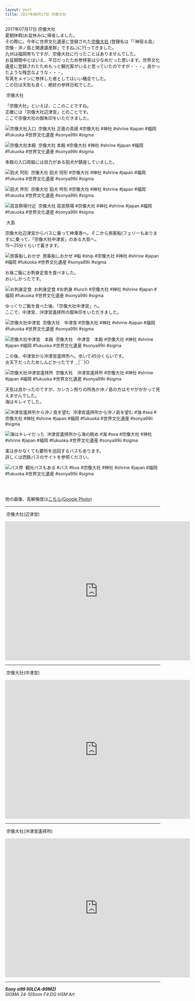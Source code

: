 ```yaml
---
layout: post
title: 2017年08月17日 宗像大社
---
```


2017年07月17日 宗像大社  
夏期休暇(お盆休み)に帰省しました。  
その際に。今年に世界文化遺産に登録された[宗像大社](http://www.munakata-taisha.or.jp/index.html) (登録名は「『神宿る島』宗像・沖ノ島と関連遺産群」ですね。)に行ってきました。  
九州は福岡育ちですが、宗像大社に行ったことはありませんでした。  
お盆期間中とはいえ、平日だったため参拝客は少なめだった思います。世界文化遺産に登録されたためもっと観光客がいると思っていたのですが・・・。良かったような残念なような・・・。  
写真をメインに参拝した者としてはいい機会でした。  
この日は天気も良く、絶好の参拝日和でした。
  

<span class="fukidashi">&nbsp;宗像大社</span>

「宗像大社」といえば、ここのことですね。  
正確には「宗像大社辺津宮」とのことです。  
ここで宗像大社の御朱印をいただきました。

![宗像大社入口](../images/20170817/MunakataTaisyaShrine20170817-KBA00001.jpg)
<span class="hashtag">&nbsp;宗像大社 正面の鳥居 #宗像大社 #神社 #shrine #japan #福岡 #fukuoka #世界文化遺産 #sonya99ii #sigma</span>

![宗像大社本殿](../images/20170817/MunakataTaisyaShrine20170817-KBA00016.jpg)
<span class="hashtag">&nbsp;宗像大社 本殿 #宗像大社 #神社 #shrine #japan #福岡 #fukuoka #世界文化遺産 #sonya99ii #sigma</span>

本殿の入口両脇には目力がある狛犬が鎮座していました。

![狛犬 阿形](../images/20170817/MunakataTaisyaShrine20170817-KBA00041.jpg)
<span class="hashtag">&nbsp;宗像大社 狛犬 阿形 #宗像大社 #神社 #shrine #japan #福岡 #fukuoka #世界文化遺産 #sonya99ii #sigma</span>

![狛犬 吽形](../images/20170817/MunakataTaisyaShrine20170817-KBA00027.jpg)
<span class="hashtag">&nbsp;宗像大社 狛犬 吽形 #宗像大社 #神社 #shrine #japan #福岡 #fukuoka #世界文化遺産 #sonya99ii #sigma</span>

![高宮祭場付近](../images/20170817/MunakataTaisyaShrine20170817-KBA00082.jpg)
<span class="hashtag">&nbsp;宗像大社 高宮祭場 #宗像大社 #神社 #shrine #japan #福岡 #fukuoka #世界文化遺産 #sonya99ii #sigma</span>

<span class="fukidashi">&nbsp;大島</span>

宗像大社辺津宮からバスに乗って神湊港へ。そこから旅客船(フェリーもあります)に乗って、「宗像大社中津宮」のある大島へ。  
15～25分くらいで着きます。

![旅客船しおかぜ](../images/20170817/MunakataTaisyaShrine20170817-KBA00088.jpg)
<span class="hashtag">&nbsp;旅客船しおかぜ #船 #ship #宗像大社 #神社 #shrine #japan #福岡 #fukuoka #世界文化遺産 #sonya99ii #sigma</span>

お昼ご飯にお刺身定食を食べました。  
おいしかったです。

![お刺身定食](../images/20170817/MunakataTaisyaShrine20170817-KBA00092.jpg)
<span class="hashtag">&nbsp;お刺身定食 #お刺身 #lunch #宗像大社 #神社 #shrine #japan #福岡 #fukuoka #世界文化遺産 #sonya99ii #sigma</span>

ゆっくりご飯を食べた後、「宗像大社中津宮」へ。  
ここで、中津宮、沖津宮遙拝所の御朱印をいただきました。

![宗像大社中津宮](../images/20170817/MunakataTaisyaShrine20170817-KBA00096.jpg)
<span class="hashtag">&nbsp;宗像大社　中津宮 #宗像大社 #神社 #shrine #japan #福岡 #fukuoka #世界文化遺産 #sonya99ii #sigma</span>

![宗像大社中津宮　本殿](../images/20170817/MunakataTaisyaShrine20170817-KBA00106.jpg)
<span class="hashtag">&nbsp;宗像大社　中津宮　本殿 #宗像大社 #神社 #shrine #japan #福岡 #fukuoka #世界文化遺産 #sonya99ii #sigma</span>

この後、中津宮から沖津宮遙拝所へ。歩いて45分くらいです。  
炎天下だったためしんどかったです＿|￣|○

![宗像大社沖津宮遙拝所](../images/20170817/MunakataTaisyaShrine20170817-KBA00127.jpg)
<span class="hashtag">&nbsp;宗像大社　沖津宮遙拝所 #宗像大社 #神社 #shrine #japan #福岡 #fukuoka #世界文化遺産 #sonya99ii #sigma</span>

天気は良かったのですが、カンカン照りの所為か沖ノ島の方はモヤがかかって見えませんでした。  
海はキレイでした。

![沖津宮遙拝所から沖ノ島を望む](../images/20170817/MunakataTaisyaShrine20170817-KBA00113.jpg)
<span class="hashtag">&nbsp;沖津宮遙拝所から沖ノ島を望む #海 #sea #宗像大社 #神社 #shrine #japan #福岡 #fukuoka #世界文化遺産 #sonya99ii #sigma</span>

![海はキレイだった](../images/20170817/MunakataTaisyaShrine20170817-KBA00119.jpg)
<span class="hashtag">&nbsp;沖津宮遙拝所から海の眺め #海 #sea #宗像大社 #神社 #shrine #japan #福岡 #fukuoka #世界文化遺産 #sonya99ii #sigma</span>

実は歩かなくても要所を巡回するバスもあります。  
詳しくは西鉄バスのサイトを参照ください。

![バス停](../images/20170817/MunakataTaisyaShrine20170817-KBA00135.jpg)
<span class="hashtag">&nbsp;観光バスもある #バス #bus #宗像大社 #神社 #shrine #japan #福岡 #fukuoka #世界文化遺産 #sonya99ii #sigma</span>

<br>
<br>

他の画像、高解像度は[こちら(Google Photo)](https://goo.gl/photos/2Y7Hoh6bWufocwZf6)

---
<span class="mapmarker">&nbsp;宗像大社(辺津宮)</span>
<iframe src="https://www.google.com/maps/embed?pb=!1m18!1m12!1m3!1d38048.44205988162!2d130.52356468563042!3d33.816871786518504!2m3!1f0!2f0!3f0!3m2!1i1024!2i768!4f13.1!3m3!1m2!1s0x0%3A0x39bafeca460cb066!2z5a6X5YOP5aSn56S-!5e0!3m2!1sja!2sjp!4v1503230646478" width="600" height="450" frameborder="0" style="border:0" allowfullscreen></iframe>

---
<span class="mapmarker">&nbsp;宗像大社(中津宮)</span>
<iframe src="https://www.google.com/maps/embed?pb=!1m18!1m12!1m3!1d38023.44510285439!2d130.44955244160178!3d33.87302389224317!2m3!1f0!2f0!3f0!3m2!1i1024!2i768!4f13.1!3m3!1m2!1s0x0%3A0xdcc778f66ba549db!2z5a6X5YOP5aSn56S-5Lit5rSl5a6u!5e0!3m2!1sja!2sjp!4v1503230775630" width="600" height="450" frameborder="0" style="border:0" allowfullscreen></iframe>

---
<span class="mapmarker">&nbsp;宗像大社(沖津宮遙拝所)</span>
<iframe src="https://www.google.com/maps/embed?pb=!1m18!1m12!1m3!1d38023.44510285439!2d130.44955244160178!3d33.87302389224317!2m3!1f0!2f0!3f0!3m2!1i1024!2i768!4f13.1!3m3!1m2!1s0x0%3A0xbbf927b5b211a5a8!2z5a6X5YOP5aSn56S-5rKW5rSl5a6u6YGZ5oud5omA!5e0!3m2!1sja!2sjp!4v1503230845324" width="600" height="450" frameborder="0" style="border:0" allowfullscreen></iframe>

---
___Sony α99 II(ILCA-99M2)___  
_SIGMA 24-105mm F4 DG HSM Art_
